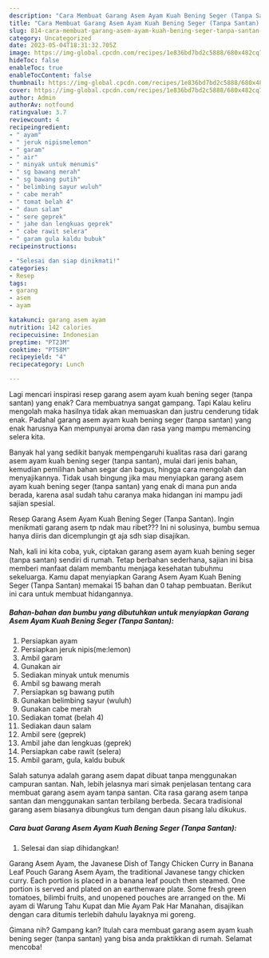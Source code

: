 ```yaml
---
description: "Cara Membuat Garang Asem Ayam Kuah Bening Seger (Tanpa Santan) yang Lezat Sekali"
title: "Cara Membuat Garang Asem Ayam Kuah Bening Seger (Tanpa Santan) yang Lezat Sekali"
slug: 814-cara-membuat-garang-asem-ayam-kuah-bening-seger-tanpa-santan-yang-lezat-sekali
category: Uncategorized
date: 2023-05-04T18:31:32.705Z
image: https://img-global.cpcdn.com/recipes/1e836bd7bd2c5888/680x482cq70/garang-asem-ayam-kuah-bening-seger-tanpa-santan-foto-resep-utama.jpg
hideToc: false
enableToc: true
enableTocContent: false
thumbnail: https://img-global.cpcdn.com/recipes/1e836bd7bd2c5888/680x482cq70/garang-asem-ayam-kuah-bening-seger-tanpa-santan-foto-resep-utama.jpg
cover: https://img-global.cpcdn.com/recipes/1e836bd7bd2c5888/680x482cq70/garang-asem-ayam-kuah-bening-seger-tanpa-santan-foto-resep-utama.jpg
author: Admin
authorAv: notfound
ratingvalue: 3.7
reviewcount: 4
recipeingredient:
- " ayam"
- " jeruk nipismelemon"
- " garam"
- " air"
- " minyak untuk menumis"
- " sg bawang merah"
- " sg bawang putih"
- " belimbing sayur wuluh"
- " cabe merah"
- " tomat belah 4"
- " daun salam"
- " sere geprek"
- " jahe dan lengkuas geprek"
- " cabe rawit selera"
- " garam gula kaldu bubuk"
recipeinstructions:

- "Selesai dan siap dinikmati!"
categories:
- Resep
tags:
- garang
- asem
- ayam

katakunci: garang asem ayam 
nutrition: 142 calories
recipecuisine: Indonesian
preptime: "PT23M"
cooktime: "PT58M"
recipeyield: "4"
recipecategory: Lunch

---
```



Lagi mencari inspirasi resep garang asem ayam kuah bening seger (tanpa santan) yang enak? Cara membuatnya sangat gampang. Tapi Kalau keliru mengolah maka hasilnya tidak akan memuaskan dan justru cenderung tidak enak. Padahal garang asem ayam kuah bening seger (tanpa santan) yang enak harusnya Kan mempunyai aroma dan rasa yang mampu memancing selera kita.


Banyak hal yang sedikit banyak mempengaruhi kualitas rasa dari garang asem ayam kuah bening seger (tanpa santan), mulai dari jenis bahan, kemudian pemilihan bahan segar dan bagus, hingga cara mengolah dan menyajikannya. Tidak usah bingung jika mau menyiapkan garang asem ayam kuah bening seger (tanpa santan) yang enak di mana pun anda berada, karena asal sudah tahu caranya maka hidangan ini mampu jadi sajian spesial.

Resep Garang Asem Ayam Kuah Bening Seger (Tanpa Santan). Ingin menikmati garang asem tp ndak mau ribet??? Ini ni solusinya, bumbu semua hanya diiris dan dicemplungin gt aja sdh siap disajikan.


Nah, kali ini kita coba, yuk, ciptakan garang asem ayam kuah bening seger (tanpa santan) sendiri di rumah. Tetap berbahan sederhana, sajian ini bisa memberi manfaat dalam membantu menjaga kesehatan tubuhmu sekeluarga. Kamu dapat menyiapkan Garang Asem Ayam Kuah Bening Seger (Tanpa Santan) memakai 15 bahan dan 0 tahap pembuatan. Berikut ini cara untuk membuat hidangannya.

<!--inarticleads1-->

##### Bahan-bahan dan bumbu yang dibutuhkan untuk menyiapkan Garang Asem Ayam Kuah Bening Seger (Tanpa Santan):

1. Persiapkan  ayam
1. Persiapkan  jeruk nipis(me:lemon)
1. Ambil  garam
1. Gunakan  air
1. Sediakan  minyak untuk menumis
1. Ambil  sg bawang merah
1. Persiapkan  sg bawang putih
1. Gunakan  belimbing sayur (wuluh)
1. Gunakan  cabe merah
1. Sediakan  tomat (belah 4)
1. Sediakan  daun salam
1. Ambil  sere (geprek)
1. Ambil  jahe dan lengkuas (geprek)
1. Persiapkan  cabe rawit (selera)
1. Ambil  garam, gula, kaldu bubuk


Salah satunya adalah garang asem dapat dibuat tanpa menggunakan campuran santan. Nah, lebih jelasnya mari simak penjelasan tentang cara membuat garang asem ayam tanpa santan. Cita rasa garang asem tanpa santan dan menggunakan santan terbilang berbeda. Secara tradisional garang asem biasanya dibungkus tum dengan daun pisang lalu dikukus. 

<!--inarticleads2-->

##### Cara buat Garang Asem Ayam Kuah Bening Seger (Tanpa Santan):


1. Selesai dan siap dihidangkan!

Garang Asem Ayam, the Javanese Dish of Tangy Chicken Curry in Banana Leaf Pouch Garang Asem Ayam, the traditional Javanese tangy chicken curry. Each portion is placed in a banana leaf pouch then steamed. One portion is served and plated on an earthenware plate. Some fresh green tomatoes, bilimbi fruits, and unopened pouches are arranged on the. Mi ayam di Warung Tahu Kupat dan Mie Ayam Pak Har Manahan, disajikan dengan cara ditumis terlebih dahulu layaknya mi goreng. 

Gimana nih? Gampang kan? Itulah cara membuat garang asem ayam kuah bening seger (tanpa santan) yang bisa anda praktikkan di rumah. Selamat mencoba!
